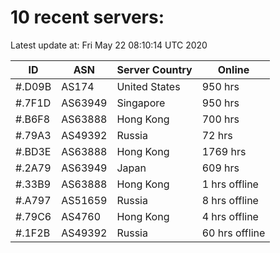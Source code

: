 # 10 recent servers:

Latest update at: Fri May 22 08:10:14 UTC 2020

| ID | ASN | Server Country | Online |
| -- | --- | -------------- | ------ |
| #.D09B | AS174 | United States | 950 hrs |
| #.7F1D | AS63949 | Singapore | 950 hrs |
| #.B6F8 | AS63888 | Hong Kong | 700 hrs |
| #.79A3 | AS49392 | Russia | 72 hrs |
| #.BD3E | AS63888 | Hong Kong | 1769 hrs |
| #.2A79 | AS63949 | Japan | 609 hrs |
| #.33B9 | AS63888 | Hong Kong | 1 hrs offline |
| #.A797 | AS51659 | Russia | 8 hrs offline |
| #.79C6 | AS4760 | Hong Kong | 4 hrs offline |
| #.1F2B | AS49392 | Russia | 60 hrs offline |


